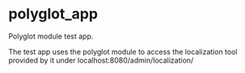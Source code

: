 polyglot_app
============

Polyglot module test app.

The test app uses the polyglot module to access the localization tool provided by it under localhost:8080/admin/localization/ 
